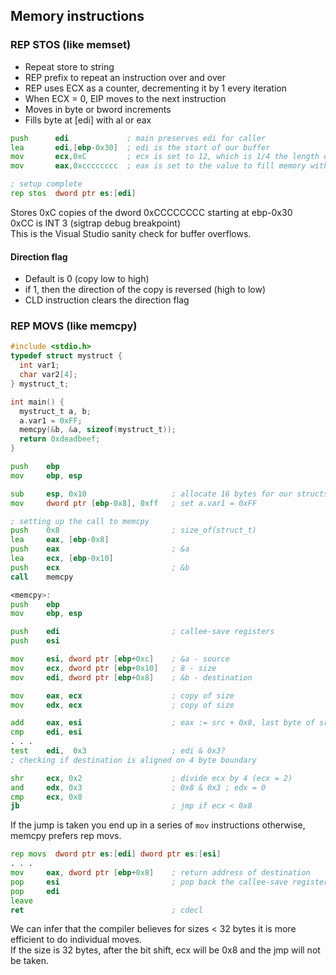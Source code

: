 ## Memory instructions

### REP STOS (like memset)
- Repeat store to string
- REP prefix to repeat an instruction over and over
- REP uses ECX as a counter, decrementing it by 1 every iteration
- When ECX = 0, EIP moves to the next instruction
- Moves in byte or bword increments
- Fills byte at [edi] with al or eax

```asm
push      edi             ; main preserves edi for caller
lea       edi,[ebp-0x30]  ; edi is the start of our buffer
mov       ecx,0xC         ; ecx is set to 12, which is 1/4 the length of the buffer.
mov       eax,0xcccccccc  ; eax is set to the value to fill memory with

; setup complete
rep stos  dword ptr es:[edi]
```
Stores 0xC copies of the dword 0xCCCCCCCC starting at ebp-0x30\
0xCC is INT 3 (sigtrap debug breakpoint)\
This is the Visual Studio sanity check for buffer overflows.


#### Direction flag 
- Default is 0 (copy low to high)
- if 1, then the direction of the copy is reversed (high to low)
- CLD instruction clears the direction flag


### REP MOVS (like memcpy)

```c
#include <stdio.h>
typedef struct mystruct {
  int var1;
  char var2[4];
} mystruct_t;

int main() {
  mystruct_t a, b;
  a.var1 = 0xFF;
  memcpy(&b, &a, sizeof(mystruct_t));
  return 0xdeadbeef;
}
```

```asm
push    ebp
mov     ebp, esp

sub     esp, 0x10                   ; allocate 16 bytes for our structs
mov     dword ptr [ebp-0x8], 0xff   ; set a.var1 = 0xFF

; setting up the call to memcpy
push    0x8                         ; size_of(struct_t)
lea     eax, [ebp-0x8]
push    eax                         ; &a
lea     ecx, [ebp-0x10]
push    ecx                         ; &b
call    memcpy
```

```asm
<memcpy>:
push    ebp
mov     ebp, esp

push    edi                         ; callee-save registers
push    esi

mov     esi, dword ptr [ebp+0xc]    ; &a - source
mov     ecx, dword ptr [ebp+0x10]   ; 8 - size
mov     edi, dword ptr [ebp+0x8]    ; &b - destination

mov     eax, ecx                    ; copy of size
mov     edx, ecx                    ; copy of size

add     eax, esi                    ; eax := src + 0x8, last byte of src   
cmp     edi, esi
. . .
test    edi,  0x3                   ; edi & 0x3?
; checking if destination is aligned on 4 byte boundary

shr     ecx, 0x2                    ; divide ecx by 4 (ecx = 2)
and     edx, 0x3                    ; 0x8 & 0x3 ; edx = 0
cmp     ecx, 0x8                    
jb                                  ; jmp if ecx < 0x8
```

If the jump is taken you end up in a series of `mov` instructions
otherwise, memcpy prefers rep movs.

```asm
rep movs  dword ptr es:[edi] dword ptr es:[esi]
. . .
mov     eax, dword ptr [ebp+0x8]    ; return address of destination
pop     esi                         ; pop back the callee-save register values
pop     edi
leave
ret                                 ; cdecl 
```

We can infer that the compiler believes for sizes < 32 bytes it is more efficient to do individual moves.\
If the size is 32 bytes, after the bit shift, ecx will be 0x8 and the jmp will not be taken.

